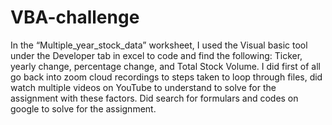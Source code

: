 # VBA-challenge
In the “Multiple_year_stock_data” worksheet, I used the Visual basic tool under the Developer tab in excel to code and find the following: Ticker, yearly change, percentage change, and Total Stock Volume.
I did first of all go back into zoom cloud recordings to steps taken to loop through files, did watch multiple videos on YouTube to understand to solve for the assignment with these factors. Did search for formulars and codes on google to solve for the assignment.
 
